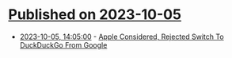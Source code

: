 # [Published on 2023-10-05](index.md)

* [2023-10-05, 14:05:00](https://apple.slashdot.org/story/23/10/05/145246/apple-considered-rejected-switch-to-duckduckgo-from-google?utm_source=rss1.0mainlinkanon&utm_medium=feed) - [Apple Considered, Rejected Switch To DuckDuckGo From Google](https://apple.slashdot.org/story/23/10/05/145246/apple-considered-rejected-switch-to-duckduckgo-from-google?utm_source=rss1.0mainlinkanon&utm_medium=feed)
